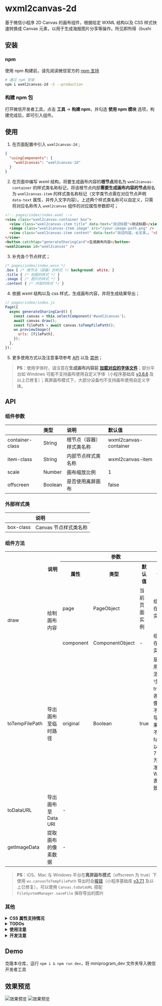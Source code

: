 # wxml2canvas-2d

基于微信小程序 2D Canvas 的画布组件，根据给定 WXML 结构以及 CSS 样式快速转换成 Canvas 元素，以用于生成海报图片分享等操作。所见即所得（bushi

## 安装

### npm

使用 npm 构建前，请先阅读微信官方的 [npm 支持](https://developers.weixin.qq.com/miniprogram/dev/devtools/npm.html)

```bash
# 通过 npm 安装
npm i wxml2canvas-2d -S --production
```

### 构建 npm 包

打开微信开发者工具，点击 **工具** -> **构建 npm**，并勾选 **使用 npm 模块** 选项，构建完成后，即可引入组件。

## 使用

1. 在页面配置中引入 `wxml2canvas-2d` ;
```json
{
  "usingComponents": {
    "wxml2canvas": "wxml2canvas-2d"
  }
}
```
2. 在页面中编写 wxml 结构，将要生成画布内容的**根节点**用名为 `wxml2canvas-container` 的样式类名称标记，将该根节点内部**需要生成画布内容的节点**用名为 `wxml2canvas-item` 的样式类名称标记（文字类节点需在对应节点声明 `data-text` 属性，并传入文字内容）。上述两个样式类名称可以自定义，只需将对应名称传入 `wxml2canvas` 组件的对应属性参数即可；
```html
<!-- pages/index/index.wxml -->
<view class="wxml2canvas-container box">
  <view class="wxml2canvas-item title" data-text="测试标题">测试标题</view>
  <image class="wxml2canvas-item image" src="/your-image-path.png" />
  <view class="wxml2canvas-item content" data-text="测试内容，长文本。。">测试内容，长文本。。</view>
</view>
<button catchtap="generateSharingCard">生成画布内容</button>
<wxml2canvas id="wxml2canvas" />
```
3. 补充各个节点样式；
```css
/* pages/index/index.wxss */
.box { /* 根节点（容器）的样式 */ background: white; }
.title { /* 标题的样式 */ }
.image { /* 图片的样式 */ }
.content { /* 内容的样式 */ }
```
4. 依据 wxml 结构以及 css 样式，生成画布内容，并将生成结果导出；
```javascript
// pages/index/index.js
Page({
  async generateSharingCard() {
    const canvas = this.selectComponent('#wxml2canvas');
    await canvas.draw();
    const filePath = await canvas.toTempFilePath();
    wx.previewImage({
      urls: [filePath],
    });
  },
});
```
5. 更多使用方式以及注意事项参考 [API](#api) 以及 [其他](#其他)；

> **PS**：使用字体时，请注意在**生成画布内容前** [**加载对应的字体文件**](https://developers.weixin.qq.com/miniprogram/dev/api/ui/font/wx.loadFontFace.html)；部分平台如 Windows 可能不支持画布使用自定义字体（小程序基础库 [v3.6.6](https://developers.weixin.qq.com/miniprogram/dev/framework/release/#v3-6-6-2024-11-12) 及以上已修复）；离屏画布模式下，大部分设备均不支持画布使用自定义字体。

## API

### 组件参数

||类型|说明|默认值|
|:-|:-|:-|:-|
|container-class|String|根节点（容器）样式类名称|wxml2canvas-container|
|item-class|String|内部节点样式类名称|wxml2canvas-item|
|scale|Number|画布缩放比例|1|
|offscreen|Boolean|是否使用离屏画布|false|

### 外部样式类

||说明|
|:-|:-|
|box-class|Canvas 节点样式类名称|

### 组件方法

<table>
  <tr>
    <th rowspan=2></th>
    <th rowspan=2>说明</th>
    <th colspan=5>参数</th>
  </tr>
  <tr>
    <th>属性</th>
    <th>类型</th>
    <th>默认值</th>
    <th>说明</th>
  </tr>
  <tr>
    <td rowspan=2>draw</td>
    <td rowspan=2>绘制画布内容</td>
    <td>page</td>
    <td>PageObject</td>
    <td>当前页面实例</td>
    <td>组件所在页面实例</td>
  </tr>
  <tr>
    <td>component</td>
    <td>ComponentObject</td>
    <td>-</td>
    <td>组件所在组件实例</td>
  </tr>
  <tr>
    <td>toTempFilePath</td>
    <td>导出画布至临时路径</td>
    <td>original</td>
    <td>Boolean</td>
    <td>true</td>
    <td>是否使用实机渲染尺寸<br>true：各设备像素比不同，导出结果尺寸不同<br>false：以 750px 为标准，与 WXSS 表现一致</td>
  </tr>
  <tr>
    <td>toDataURL</td>
    <td>导出画布至 Data URI</td>
    <td colspan=4>-</td>
  </tr>
  <tr>
    <td>getImageData</td>
    <td>提取画布的像素数据</td>
    <td colspan=4>-</td>
  </tr>
</table>

> **PS**：iOS、Mac 与 Windows 平台在**离屏画布模式**（offscreen 为 true）下使用 `wx.canvasToTempFilePath` 导出时会[报错](https://developers.weixin.qq.com/community/search?query=fail%2520invalid%2520viewId)（小程序基础库 [v3.7.1](https://developers.weixin.qq.com/miniprogram/dev/framework/release/#v3-7-1-2024-11-26) 及以上已修复），可以使用 `Canvas.toDataURL` 搭配 `FileSystemManager.saveFile` 保存导出的图片

### 其他

<details>
  <summary><b>CSS 属性支持情况</b></summary>
  <br>

  > 基础属性：position, width，height，padding、margin 等定位布局相关属性不谈

  <table>
    <tr>
      <th colspan=2>属性</th>
      <th>说明</th>
    </tr>
    <tr>
      <td colspan=2>background</td>
      <td>背景，支持渐变图案</td>
    </tr>
    <tr>
      <td colspan=2>background-color</td>
      <td>背景颜色，支持</td>
    </tr>
    <tr>
      <td colspan=2>background-image</td>
      <td>背景图像，支持</td>
    </tr>
    <tr>
      <td rowspan=2>background-position</td>
      <td>background-position-x</td>
      <td>背景图像水平方向的位置，支持</td>
    </tr>
    <tr>
      <td>background-position-y</td>
      <td>背景图像垂直方向的位置，支持</td>
    </tr>
    <tr>
      <td colspan=2>background-size</td>
      <td>背景图像的大小，支持</td>
    </tr>
    <tr>
      <td colspan=2>background-repeat</td>
      <td>背景图像的重复方式，暂不支持 space 和 round</td>
    </tr>
    <tr>
      <td colspan=2>background-clip</td>
      <td>背景图像的延伸方式，支持</td>
    </tr>
    <tr>
      <td rowspan="3">border</td>
      <td>border-width</td>
      <td>边框宽度，暂仅支持四边同宽</td>
    </tr>
    <tr>
      <td>border-style</td>
      <td>边框样式，暂仅支持 solid 和 dashed</td>
    </tr>
    <tr>
      <td>border-color</td>
      <td>边框颜色，支持</td>
    </tr>
    <tr>
      <td colspan=2>opacity</td>
      <td>透明度，支持</td>
    </tr>
    <tr>
      <td colspan=2>box-shadow</td>
      <td>阴影，暂仅支持单一阴影</td>
    </tr>
    <tr>
      <td colspan=2>border-radius</td>
      <td>圆角，支持</td>
    </tr>
    <tr>
      <td colspan=2>font-family</td>
      <td>字体，支持</td>
    </tr>
    <tr>
      <td colspan=2>font-size</td>
      <td>字体大小，支持</td>
    </tr>
    <tr>
      <td colspan=2>font-weight</td>
      <td>字重，支持</td>
    </tr>
    <tr>
      <td colspan=2>text-align</td>
      <td>文本对齐，支持</td>
    </tr>
    <tr>
      <td colspan=2>line-height</td>
      <td>行高，支持</td>
    </tr>
    <tr>
      <td colspan=2>text-overflow</td>
      <td>文字溢出处理，支持</td>
    </tr>
    <tr>
      <td colspan=2>color</td>
      <td>文字颜色，支持</td>
    </tr>
    <tr>
      <td colspan=2>text-indent</td>
      <td>首行缩进，支持</td>
    </tr>
    <tr>
      <td colspan=2>text-shadow</td>
      <td>文字阴影，支持</td>
    </tr>
    <tr>
      <td colspan=2>letter-spacing</td>
      <td>字符间距，部分平台支持：Windows</td>
    </tr>
    <tr>
      <td colspan=2>word-spacing</td>
      <td>单词间距，部分平台支持：Windows</td>
    </tr>
    <tr>
      <td colspan=2>filter</td>
      <td>滤镜效果，部分平台支持：Windows</td>
    </tr>
    <tr>
      <td colspan=2>transform</td>
      <td>二维变换，支持</td>
    </tr>
    <tr>
      <td colspan=2>transform-origin</td>
      <td>变形原点，支持</td>
    </tr>
  </table>
</details>
<details>
  <summary><b>TODOs</b></summary>
  <br>

  - [x] 支持 `background-image` 等背景图片样式
    - [x] 支持 `background-image` 基础属性设置
    - [x] 支持 `background-clip` 延伸范围
  - [ ] 支持渐变类 `Gradients`
    - [x] 支持 `linear-gradient` 线性渐变
    - [x] 支持 `radial-gradient` 径向渐变
    - [x] 支持 `conic-gradient` 锥形渐变
    - [ ] 支持多重 `Gradients` 渐变
    - [ ] 支持渐变类 `Gradients` 插值提示（*大脑烧烤中...*）
  - [ ] 支持多重 `background`，多重 `box-shadow`
    - [x] 支持多重 `background-image`
    - [ ] 支持多重 `box-shadow`
  - [x] 支持 `CSS Transforms` 相关属性
  - [ ] 支持 `CSS Writing Modes` 相关属性（*大脑烧烤中...*）
  - [x] 支持 `text-indent`、`text-shadow` 等文字样式
  - [x] 支持 `filter` 滤镜效果
</details>
<details>
  <summary><b>使用注意</b></summary>
  <br>

  - 微信新版 Canvas 2D 的画布有宽高分别最大不能超过 4096px 的限制，此 repo 绘制画布时会将画布大小根据设备像素比（dpr）进行放大，使用时请注意避免容器的宽高大于 4096px / dpr
  - 尽管微信新版 Canvas 2D 接口采用同步的方式绘制 Canvas 元素，但在部分机型或平台上调用 wx.canvasToTempFilePath 时，也可能绘制过程尚未完成，所以使用过程中尽可能延迟或分步骤调用 wx.canvasToTempFilePath 进行导出图片的操作
  - Image 元素的 src 支持：绝对路径、网络地址、临时路径、本地路径以及 base64 Data URI，暂不支持相对路径，无法根据相对路径定位图片资源地址
  - 组件方法中的 draw 方法，允许传入 page 与 component 两个参数。当未传入 page 时，默认使用 getCurrentPages 中的最后一个页面实例，即当前页面实例。若此组件位于另一组件内，需传入 component 参数，支持仅传入 component 参数，即：draw(page, component) 与 draw(component) 两种传参方式
  - 绘制元素的阴影时，阴影的透明度将随着背景色的透明度等比改变，未设置背景色时，元素的阴影将会不可见，所以绘制元素的阴影时，请尽量设置该元素的背景色为不透明的实色，若无设置，此 repo 在绘制该元素的阴影前会自动设置为纯黑色背景
  - 绘制文字的阴影时，阴影的透明度将随着文字颜色的透明度等比改变，所以绘制文字的阴影时，请尽量设置该元素的文字颜色为不透明的实色
  - 绘制渐变图案时，请尽量在 CSS 中将渐变的色标按位置正序顺序依次书写，支持使用负值（径向渐变除外），暂未处理色标位置错乱情况下的表现形式，暂不支持控制渐变进程的插值提示
  - 设置渐变背景图案时，请尽量避免使用 black、white 等名词形式描述颜色，部分 iOS 设备不会自动转换颜色内容，难以匹配并识别颜色（目前发现部分 iOS 设备中，红色不管以任何形式描述，结果均显示为 red，暂时已处理，且仅处理颜色为 red 的情况）
  - 开启离屏画布模式时，部分平台在绘制图片时，由 Canvas.createImage 创建的图片元素，相同的 src 只触发一次 onload 回调，目前只能避免对同一图片重复绘制
</details>
<details>
  <summary><b>开发注意</b></summary>
  <br>

  - 微信新版 Canvas 2D 接口基本与 Web Canvas API 对齐，但仍有部分 API 存在差异，随着微信版本或基础库更新，或许会提高相应 API 的支持度
  - iOS 平台对于 Path2D 的支持度不足，此 repo 已去除 Path2D 的相关应用，转而使用普通路径，相对应的路径生成次数会增多，绘制时长有所增加，但不多
  - 【已修复】 iOS 平台使用 CanvasContext.ellipse 以及 Path2D.ellipse 时，其中的参数 rotation 旋转角度所使用的角度单位不同：iOS 使用角度值，macOS 平台未知，其余使用弧度值
  - 绘制文字元素时，各机型和各平台对于 font-size、font-weight、line-height 的实际表现与 CSS 中的表现有细微不同，此 repo 暂时使用常量比例进行换算对齐，未彻底解决
  - 绘制元素的边框暂时只支持 solid 和 dashed 两种样式，其中 dashed 样式的边框使用 CanvasContext.setLineDash 实现，各机型和各平台的边框虚线间距表现均有差异，此 repo 暂时使用与边框宽度等比的间距表现虚线边框
  - 微信新版 Canvas API 目前不支持绘制椭圆形径向渐变图案，此 repo 使用 CanvasContext.scale 对圆形径向渐变图案进行放大或缩小，以实现椭圆形径向渐变图案，而在 closest-corner 与 farthest-corner 模式下的椭圆形径向渐变中，目前还未找出 CSS 在绘制椭圆形径向渐变图案时的长轴与短轴的大小的计算规则，暂时使用常量比例进行换算对齐，未彻底解决
  - 锥形渐变图案目前仅微信开发者工具以及 Windows 平台支持，开发工具上锥形渐变角度的 0° 基准与 CSS 表现一致（即 12 点钟方向），起始角度参数的角度单位为弧度，Windows 平台上的 0° 基准为 3 点钟方向，起始角度参数的角度单位为角度，iOS 和 Android 均不支持 CanvasContext.createConicGradient API，macOS 平台未知
</details>

## Demo

克隆本仓库，运行 `npm i & npm run dev`，将 miniprogram_dev 文件夹导入微信开发者工具

## 效果预览

![效果预览](screenshot-0.png)
![效果预览](screenshot-1.png)
